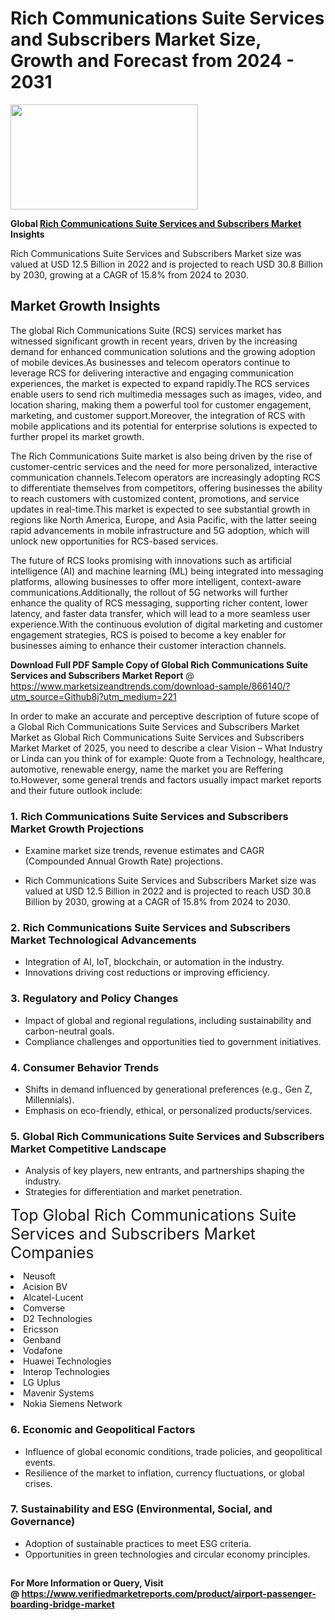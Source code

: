 <H1>Rich Communications Suite Services and Subscribers Market Size, Growth and Forecast from 2024 - 2031</H1><img class="aligncenter size-medium wp-image-584254" src="https://thirdeyenews.in/wp-content/uploads/2024/09/Global-Market-Research-300x168.jpeg" alt="" width="300" height="168" /><p><strong>Global&nbsp;<a href="https://www.marketsizeandtrends.com/download-sample/866140/?utm_source=Github8j?utm_medium=221">Rich Communications Suite Services and Subscribers Market</a> Insights</strong></p><p>Rich Communications Suite Services and Subscribers Market size was valued at USD 12.5 Billion in 2022 and is projected to reach USD 30.8 Billion by 2030, growing at a CAGR of 15.8% from 2024 to 2030.</p><p><h2>Market Growth Insights</h2> <p>The global Rich Communications Suite (RCS) services market has witnessed significant growth in recent years, driven by the increasing demand for enhanced communication solutions and the growing adoption of mobile devices.As businesses and telecom operators continue to leverage RCS for delivering interactive and engaging communication experiences, the market is expected to expand rapidly.The RCS services enable users to send rich multimedia messages such as images, video, and location sharing, making them a powerful tool for customer engagement, marketing, and customer support.Moreover, the integration of RCS with mobile applications and its potential for enterprise solutions is expected to further propel its market growth.</p> <p>The Rich Communications Suite market is also being driven by the rise of customer-centric services and the need for more personalized, interactive communication channels.Telecom operators are increasingly adopting RCS to differentiate themselves from competitors, offering businesses the ability to reach customers with customized content, promotions, and service updates in real-time.This market is expected to see substantial growth in regions like North America, Europe, and Asia Pacific, with the latter seeing rapid advancements in mobile infrastructure and 5G adoption, which will unlock new opportunities for RCS-based services.</p> <p>The future of RCS looks promising with innovations such as artificial intelligence (AI) and machine learning (ML) being integrated into messaging platforms, allowing businesses to offer more intelligent, context-aware communications.Additionally, the rollout of 5G networks will further enhance the quality of RCS messaging, supporting richer content, lower latency, and faster data transfer, which will lead to a more seamless user experience.With the continuous evolution of digital marketing and customer engagement strategies, RCS is poised to become a key enabler for businesses aiming to enhance their customer interaction channels.</p> <p><span class=""><strong>Download Full PDF Sample Copy of Global Rich Communications Suite Services and Subscribers Market Report</strong> @ <a href="https://www.marketsizeandtrends.com/download-sample/866140/?utm_source=Github8j?utm_medium=221" target="_blank">https://www.marketsizeandtrends.com/download-sample/866140/?utm_source=Github8j?utm_medium=221</a></span></p><p>In order to make an accurate and perceptive description of future scope of a Global&nbsp;Rich Communications Suite Services and Subscribers Market Market as Global&nbsp;Rich Communications Suite Services and Subscribers Market Market of 2025, you need to describe a clear Vision &ndash; What Industry or Linda can you think of for example: Quote from a Technology, healthcare, automotive, renewable energy, name the market you are Reffering to.However, some general trends and factors usually impact market reports and their future outlook include:</p><h3>1.&nbsp;<strong>Rich Communications Suite Services and Subscribers Market Growth Projections</strong></h3><ul><li>Examine market size trends, revenue estimates and CAGR (Compounded Annual Growth Rate) projections.</li><li><p>Rich Communications Suite Services and Subscribers Market size was valued at USD 12.5 Billion in 2022 and is projected to reach USD 30.8 Billion by 2030, growing at a CAGR of 15.8% from 2024 to 2030.</p></li></ul><h3>2.&nbsp;<strong>Rich Communications Suite Services and Subscribers Market Technological Advancements</strong></h3><ul><li>Integration of AI, IoT, blockchain, or automation in the industry.</li><li>Innovations driving cost reductions or improving efficiency.</li></ul><h3>3.&nbsp;<strong>Regulatory and Policy Changes</strong></h3><ul><li>Impact of global and regional regulations, including sustainability and carbon-neutral goals.</li><li>Compliance challenges and opportunities tied to government initiatives.</li></ul><h3>4.&nbsp;<strong>Consumer Behavior Trends</strong></h3><ul><li>Shifts in demand influenced by generational preferences (e.g., Gen Z, Millennials).</li><li>Emphasis on eco-friendly, ethical, or personalized products/services.</li></ul><h3>5.&nbsp;<strong>Global Rich Communications Suite Services and Subscribers Market Competitive Landscape</strong></h3><ul><li>Analysis of key players, new entrants, and partnerships shaping the industry.</li><li>Strategies for differentiation and market penetration.</li></ul><p data-pm-slice="1 1 []"><span style="color: inherit; font-family: inherit; font-size: 25px;">Top Global Rich Communications Suite Services and Subscribers Market Companies</span></p><div class="" data-test-id=""><p><li>Neusoft</li><li> Acision BV</li><li> Alcatel-Lucent</li><li> Comverse</li><li> D2 Technologies</li><li> Ericsson</li><li> Genband</li><li> Vodafone</li><li> Huawei Technologies</li><li> Interop Technologies</li><li> LG Uplus</li><li> Mavenir Systems</li><li> Nokia Siemens Network</li></p></div><h3>6.&nbsp;<strong>Economic and Geopolitical Factors</strong></h3><ul><li>Influence of global economic conditions, trade policies, and geopolitical events.</li><li>Resilience of the market to inflation, currency fluctuations, or global crises.</li></ul><h3>7.&nbsp;<strong>Sustainability and ESG (Environmental, Social, and Governance)</strong></h3><ul><li>Adoption of sustainable practices to meet ESG criteria.</li><li>Opportunities in green technologies and circular economy principles.</li></ul><h2><strong style="font-size: 14px;">For More Information or Query, Visit @&nbsp;</strong><a style="background-color: #ffffff; font-size: 14px;" href="https://www.marketsizeandtrends.com/report/rich-communications-suite-services-and-subscribers-market/" target="_blank">https://www.verifiedmarketreports.com/product/airport-passenger-boarding-bridge-market</a></h2>